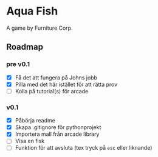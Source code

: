 # Aqua Fish

A game by Furniture Corp.

## Roadmap

### pre v0.1

- [x] Få det att fungera på Johns jobb
- [x] Pilla med det här istället för att rätta prov
- [ ] Kolla på tutorial(s) för arcade

### v0.1

- [x] Påbörja readme
- [x] Skapa .gitignore för pythonprojekt
- [x] Importera mall från arcade library
- [ ] Visa en fisk
- [ ] Funktion för att avsluta (tex tryck på `esc` eller liknande)
